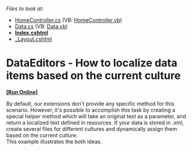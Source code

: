 <!-- default file list -->
*Files to look at*:

* [HomeController.cs](./CS/Localization/Controllers/HomeController.cs) (VB: [HomeController.vb](./VB/Localization/Controllers/HomeController.vb))
* [Data.cs](./CS/Localization/Models/Data.cs) (VB: [Data.vb](./VB/Localization/Models/Data.vb))
* **[Index.cshtml](./CS/Localization/Views/Home/Index.cshtml)**
* [_Layout.cshtml](./CS/Localization/Views/Shared/_Layout.cshtml)
<!-- default file list end -->
# DataEditors - How to localize data items  based on the current culture
<!-- run online -->
**[[Run Online]](https://codecentral.devexpress.com/t160649)**
<!-- run online end -->


<p>By default, our extensions don't provide any specific method for this scenario. However, it's possible to accomplish this task by creating a special helper method which will take an original text as a parameter, and return a localized text defined in resources. If your data is stored in .xml, create several files for different cultures and dynamically assign them based on the current culture.<br />This example illustrates the both ideas. </p>

<br/>


